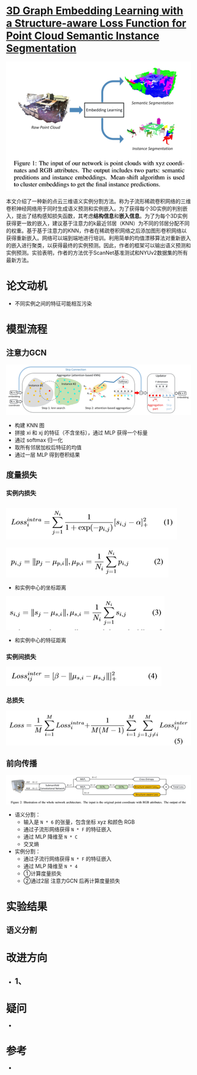 # [3D Graph Embedding Learning with a Structure-aware Loss Function for Point Cloud Semantic Instance Segmentation](https://arxiv.org/pdf/1902.05247.pdf)
![](介绍.png)

本文介绍了一种新的点云三维语义实例分割方法。称为子流形稀疏卷积网络的三维卷积神经网络用于同时生成语义预测和实例嵌入。为了获得每个3D实例的判别嵌入，提出了结构感知损失函数，其考虑**结构信息**和**嵌入信息**。为了为每个3D实例获得更一致的嵌入，建议基于注意力的k最近邻居（KNN）为不同的邻居分配不同的权重。基于基于注意力的KNN，作者在稀疏卷积网络之后添加图形卷积网络以获得重新嵌入。网络可以端到端地进行培训。利用简单的均值漂移算法对重新嵌入的嵌入进行聚类，以获得最终的实例预测。因此，作者的框架可以输出语义预测和实例预测。实验表明，作者的方法优于ScanNet基准测试和NYUv2数据集的所有最新方法。

# 论文动机
- 不同实例之间的特征可能相互污染
# 模型流程
## 注意力GCN
![](注意力卷积.png)
- 构建 KNN 图
- 拼接 xi 和 xj 的特征（不含坐标），通过 MLP 获得一个标量
- 通过 softmax 归一化
- 取所有邻居加权后特征的均值
- 通过一层 MLP 得到卷积结果
## 度量损失
### 实例内损失
![](公式1.png)
-
![](公式2.png)
- 和实例中心的坐标距离

![](公式3.png)
- 和实例中心的特征距离
### 实例间损失
![](公式4.png)
### 总损失
![](公式5.png)
## 前向传播
![](模型.png)
- 语义分割：
  - 输入是 `N * 6` 的张量，包含坐标 xyz 和颜色 RGB
  - 通过子流形网络获得 `N * F` 的特征嵌入
  - 通过 MLP 降维至 `N * C`
  - 交叉熵
- 实例分割：
  - 通过子流行网络获得 `N * F` 的特征嵌入
  - 通过 MLP 降维至 `N * 4`
  - ①计算度量损失
  - ②通过2层 注意力GCN 后再计算度量损失
# 实验结果

## 语义分割

# 改进方向
- 1、
  - 
# 疑问
- 

# 参考
- 
